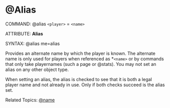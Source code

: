 # @Alias

COMMAND:   @alias `<player>` = `<name>`

ATTRIBUTE: **Alias**

SYNTAX: @alias me=alias

Provides an alternate name by which the player is known.  The alternate name is only used for players when referenced as *`<name>` or by commands that only take playernames (such a page or @stats).  You may not set an alias on any other object type.

When setting an alias, the alias is checked to see that it is both a legal player name and not already in use.  Only if both checks succeed is the alias set.

Related Topics: [@name](@name)